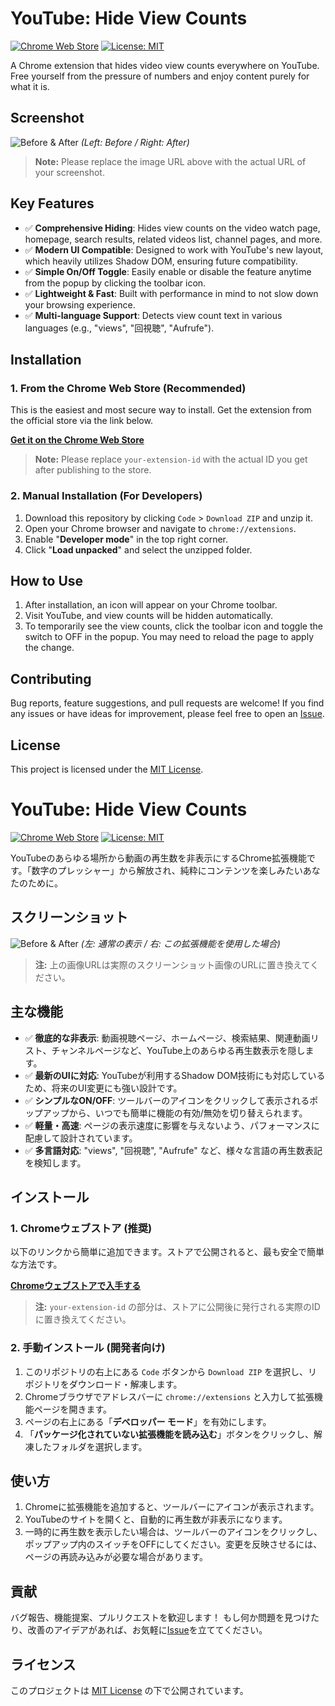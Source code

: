 # YouTube: Hide View Counts

[![Chrome Web Store](https://img.shields.io/chrome-web-store/v/your-extension-id?style=for-the-badge&logo=google-chrome&logoColor=white)](https://chrome.google.com/webstore/detail/your-extension-id)
[![License: MIT](https://img.shields.io/badge/License-MIT-yellow.svg?style=for-the-badge)](https://opensource.org/licenses/MIT)

A Chrome extension that hides video view counts everywhere on YouTube. Free yourself from the pressure of numbers and enjoy content purely for what it is.

## Screenshot

![Before & After](https://user-images.githubusercontent.com/your-username/your-repo/assets/screenshot.png)
*(Left: Before / Right: After)*
> **Note:** Please replace the image URL above with the actual URL of your screenshot.

## Key Features

*   ✅ **Comprehensive Hiding**: Hides view counts on the video watch page, homepage, search results, related videos list, channel pages, and more.
*   ✅ **Modern UI Compatible**: Designed to work with YouTube's new layout, which heavily utilizes Shadow DOM, ensuring future compatibility.
*   ✅ **Simple On/Off Toggle**: Easily enable or disable the feature anytime from the popup by clicking the toolbar icon.
*   ✅ **Lightweight & Fast**: Built with performance in mind to not slow down your browsing experience.
*   ✅ **Multi-language Support**: Detects view count text in various languages (e.g., "views", "回視聴", "Aufrufe").

## Installation

### 1. From the Chrome Web Store (Recommended)

This is the easiest and most secure way to install. Get the extension from the official store via the link below.

[**Get it on the Chrome Web Store**](https://chrome.google.com/webstore/detail/your-extension-id)
> **Note:** Please replace `your-extension-id` with the actual ID you get after publishing to the store.

### 2. Manual Installation (For Developers)

1.  Download this repository by clicking `Code` > `Download ZIP` and unzip it.
2.  Open your Chrome browser and navigate to `chrome://extensions`.
3.  Enable "**Developer mode**" in the top right corner.
4.  Click "**Load unpacked**" and select the unzipped folder.

## How to Use

1.  After installation, an icon will appear on your Chrome toolbar.
2.  Visit YouTube, and view counts will be hidden automatically.
3.  To temporarily see the view counts, click the toolbar icon and toggle the switch to OFF in the popup. You may need to reload the page to apply the change.

## Contributing

Bug reports, feature suggestions, and pull requests are welcome! If you find any issues or have ideas for improvement, please feel free to open an [Issue](https://github.com/your-username/your-repo/issues).

## License

This project is licensed under the [MIT License](LICENSE).

# YouTube: Hide View Counts

[![Chrome Web Store](https://img.shields.io/chrome-web-store/v/your-extension-id?style=for-the-badge)](https://chrome.google.com/webstore/detail/your-extension-id)
[![License: MIT](https://img.shields.io/badge/License-MIT-yellow.svg?style=for-the-badge)](https://opensource.org/licenses/MIT)

YouTubeのあらゆる場所から動画の再生数を非表示にするChrome拡張機能です。「数字のプレッシャー」から解放され、純粋にコンテンツを楽しみたいあなたのために。

## スクリーンショット

![Before & After](https://user-images.githubusercontent.com/your-username/your-repo/assets/screenshot.png)
*(左: 通常の表示 / 右: この拡張機能を使用した場合)*
> **注:** 上の画像URLは実際のスクリーンショット画像のURLに置き換えてください。

## 主な機能

*   ✅ **徹底的な非表示**: 動画視聴ページ、ホームページ、検索結果、関連動画リスト、チャンネルページなど、YouTube上のあらゆる再生数表示を隠します。
*   ✅ **最新のUIに対応**: YouTubeが利用するShadow DOM技術にも対応しているため、将来のUI変更にも強い設計です。
*   ✅ **シンプルなON/OFF**: ツールバーのアイコンをクリックして表示されるポップアップから、いつでも簡単に機能の有効/無効を切り替えられます。
*   ✅ **軽量・高速**: ページの表示速度に影響を与えないよう、パフォーマンスに配慮して設計されています。
*   ✅ **多言語対応**: "views", "回視聴", "Aufrufe" など、様々な言語の再生数表記を検知します。

## インストール

### 1. Chromeウェブストア (推奨)

以下のリンクから簡単に追加できます。ストアで公開されると、最も安全で簡単な方法です。

[**Chromeウェブストアで入手する**](https://chrome.google.com/webstore/detail/your-extension-id)
> **注:** `your-extension-id` の部分は、ストアに公開後に発行される実際のIDに置き換えてください。

### 2. 手動インストール (開発者向け)

1.  このリポジトリの右上にある `Code` ボタンから `Download ZIP` を選択し、リポジトリをダウンロード・解凍します。
2.  Chromeブラウザでアドレスバーに `chrome://extensions` と入力して拡張機能ページを開きます。
3.  ページの右上にある「**デベロッパー モード**」を有効にします。
4.  「**パッケージ化されていない拡張機能を読み込む**」ボタンをクリックし、解凍したフォルダを選択します。

## 使い方

1.  Chromeに拡張機能を追加すると、ツールバーにアイコンが表示されます。
2.  YouTubeのサイトを開くと、自動的に再生数が非表示になります。
3.  一時的に再生数を表示したい場合は、ツールバーのアイコンをクリックし、ポップアップ内のスイッチをOFFにしてください。変更を反映させるには、ページの再読み込みが必要な場合があります。

## 貢献

バグ報告、機能提案、プルリクエストを歓迎します！ もし何か問題を見つけたり、改善のアイデアがあれば、お気軽に[Issue](https://github.com/your-username/your-repo/issues)を立ててください。

## ライセンス

このプロジェクトは [MIT License](LICENSE) の下で公開されています。
